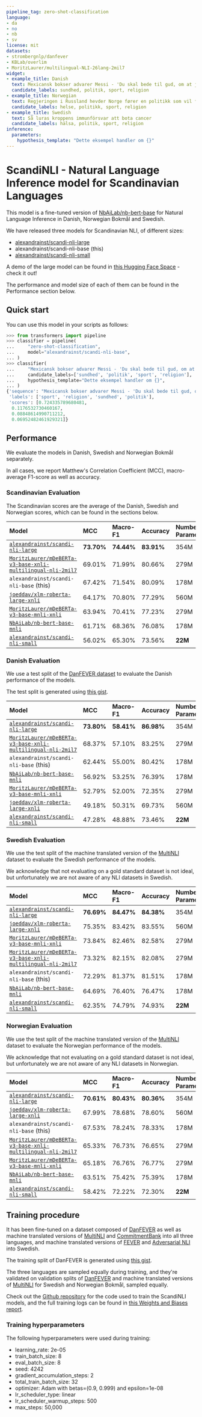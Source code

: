 ```yaml
---
pipeline_tag: zero-shot-classification
language:
- da
- no
- nb
- sv
license: mit
datasets:
- strombergnlp/danfever
- KBLab/overlim
- MoritzLaurer/multilingual-NLI-26lang-2mil7
widget:
- example_title: Danish
  text: Mexicansk bokser advarer Messi - 'Du skal bede til gud, om at jeg ikke finder dig'
  candidate_labels: sundhed, politik, sport, religion
- example_title: Norwegian
  text: Regjeringen i Russland hevder Norge fører en politikk som vil føre til opptrapping i Arktis og «den endelige ødeleggelsen av russisk-norske relasjoner».
  candidate_labels: helse, politikk, sport, religion
- example_title: Swedish
  text: Så luras kroppens immunförsvar att bota cancer
  candidate_labels: hälsa, politik, sport, religion
inference:
  parameters:
    hypothesis_template: "Dette eksempel handler om {}"
---
```


# ScandiNLI - Natural Language Inference model for Scandinavian Languages

This model is a fine-tuned version of [NbAiLab/nb-bert-base](https://huggingface.co/NbAiLab/nb-bert-base) for Natural Language Inference in Danish, Norwegian Bokmål and Swedish.

We have released three models for Scandinavian NLI, of different sizes:

- [alexandrainst/scandi-nli-large](https://huggingface.co/alexandrainst/scandi-nli-large)
- alexandrainst/scandi-nli-base (this)
- [alexandrainst/scandi-nli-small](https://huggingface.co/alexandrainst/scandi-nli-small)

A demo of the large model can be found in [this Hugging Face Space](https://huggingface.co/spaces/alexandrainst/zero-shot-classification) - check it out!

The performance and model size of each of them can be found in the Performance section below.


## Quick start

You can use this model in your scripts as follows:

```python
>>> from transformers import pipeline
>>> classifier = pipeline(
...     "zero-shot-classification",
...     model="alexandrainst/scandi-nli-base",
... )
>>> classifier(
...     "Mexicansk bokser advarer Messi - 'Du skal bede til gud, om at jeg ikke finder dig'",
...     candidate_labels=['sundhed', 'politik', 'sport', 'religion'],
...     hypothesis_template="Dette eksempel handler om {}",
... )
{'sequence': "Mexicansk bokser advarer Messi - 'Du skal bede til gud, om at jeg ikke finder dig'",
 'labels': ['sport', 'religion', 'sundhed', 'politik'],
 'scores': [0.724335789680481,
  0.1176532730460167,
  0.08848614990711212,
  0.06952482461929321]}
```


## Performance

We evaluate the models in Danish, Swedish and Norwegian Bokmål separately.

In all cases, we report Matthew's Correlation Coefficient (MCC), macro-average F1-score as well as accuracy.


### Scandinavian Evaluation

The Scandinavian scores are the average of the Danish, Swedish and Norwegian scores, which can be found in the sections below.

| **Model** | **MCC** | **Macro-F1** | **Accuracy** | **Number of Parameters** |
| :-------- | :------------ | :--------- | :----------- | :----------- |
| [`alexandrainst/scandi-nli-large`](https://huggingface.co/alexandrainst/scandi-nli-large) | **73.70%** | **74.44%** | **83.91%** | 354M |
| [`MoritzLaurer/mDeBERTa-v3-base-xnli-multilingual-nli-2mil7`](https://huggingface.co/MoritzLaurer/mDeBERTa-v3-base-xnli-multilingual-nli-2mil7) | 69.01% | 71.99% | 80.66% | 279M |
| `alexandrainst/scandi-nli-base` (this) | 67.42% | 71.54% | 80.09% | 178M |
| [`joeddav/xlm-roberta-large-xnli`](https://huggingface.co/joeddav/xlm-roberta-large-xnli) | 64.17% | 70.80% | 77.29% | 560M |
| [`MoritzLaurer/mDeBERTa-v3-base-mnli-xnli`](https://huggingface.co/MoritzLaurer/mDeBERTa-v3-base-mnli-xnli) | 63.94% | 70.41% | 77.23% | 279M |
| [`NbAiLab/nb-bert-base-mnli`](https://huggingface.co/NbAiLab/nb-bert-base-mnli) | 61.71% | 68.36% | 76.08% | 178M |
| [`alexandrainst/scandi-nli-small`](https://huggingface.co/alexandrainst/scandi-nli-small) | 56.02% | 65.30% | 73.56% | **22M** |


### Danish Evaluation

We use a test split of the [DanFEVER dataset](https://aclanthology.org/2021.nodalida-main.pdf#page=439) to evaluate the Danish performance of the models.

The test split is generated using [this gist](https://gist.github.com/saattrupdan/1cb8379232fdec6e943dc84595a85e7c).

| **Model** | **MCC** | **Macro-F1** | **Accuracy** | **Number of Parameters** |
| :-------- | :------------ | :--------- | :----------- | :----------- |
| [`alexandrainst/scandi-nli-large`](https://huggingface.co/alexandrainst/scandi-nli-large) | **73.80%** | **58.41%** | **86.98%** | 354M |
| [`MoritzLaurer/mDeBERTa-v3-base-xnli-multilingual-nli-2mil7`](https://huggingface.co/MoritzLaurer/mDeBERTa-v3-base-xnli-multilingual-nli-2mil7) | 68.37% | 57.10% | 83.25% | 279M |
| `alexandrainst/scandi-nli-base` (this) | 62.44% | 55.00% | 80.42% | 178M |
| [`NbAiLab/nb-bert-base-mnli`](https://huggingface.co/NbAiLab/nb-bert-base-mnli) | 56.92% | 53.25% | 76.39% | 178M |
| [`MoritzLaurer/mDeBERTa-v3-base-mnli-xnli`](https://huggingface.co/MoritzLaurer/mDeBERTa-v3-base-mnli-xnli) | 52.79% | 52.00% | 72.35% | 279M |
| [`joeddav/xlm-roberta-large-xnli`](https://huggingface.co/joeddav/xlm-roberta-large-xnli) | 49.18% | 50.31% | 69.73% | 560M |
| [`alexandrainst/scandi-nli-small`](https://huggingface.co/alexandrainst/scandi-nli-small) | 47.28% | 48.88% | 73.46% | **22M** |


### Swedish Evaluation

We use the test split of the machine translated version of the [MultiNLI](https://cims.nyu.edu/~sbowman/multinli/) dataset to evaluate the Swedish performance of the models.

We acknowledge that not evaluating on a gold standard dataset is not ideal, but unfortunately we are not aware of any NLI datasets in Swedish.

| **Model** | **MCC** | **Macro-F1** | **Accuracy** | **Number of Parameters** |
| :-------- | :------------ | :--------- | :----------- | :----------- |
| [`alexandrainst/scandi-nli-large`](https://huggingface.co/alexandrainst/scandi-nli-large) | **76.69%** | **84.47%** | **84.38%** | 354M |
| [`joeddav/xlm-roberta-large-xnli`](https://huggingface.co/joeddav/xlm-roberta-large-xnli) | 75.35% | 83.42% | 83.55% | 560M |
| [`MoritzLaurer/mDeBERTa-v3-base-mnli-xnli`](https://huggingface.co/MoritzLaurer/mDeBERTa-v3-base-mnli-xnli) | 73.84% | 82.46% | 82.58% | 279M |
| [`MoritzLaurer/mDeBERTa-v3-base-xnli-multilingual-nli-2mil7`](https://huggingface.co/MoritzLaurer/mDeBERTa-v3-base-xnli-multilingual-nli-2mil7) | 73.32% | 82.15% | 82.08% | 279M |
| `alexandrainst/scandi-nli-base` (this) | 72.29% | 81.37% | 81.51% | 178M |
| [`NbAiLab/nb-bert-base-mnli`](https://huggingface.co/NbAiLab/nb-bert-base-mnli) | 64.69% | 76.40% | 76.47% | 178M |
| [`alexandrainst/scandi-nli-small`](https://huggingface.co/alexandrainst/scandi-nli-small) | 62.35% | 74.79% | 74.93% | **22M** |


### Norwegian Evaluation

We use the test split of the machine translated version of the [MultiNLI](https://cims.nyu.edu/~sbowman/multinli/) dataset to evaluate the Norwegian performance of the models.

We acknowledge that not evaluating on a gold standard dataset is not ideal, but unfortunately we are not aware of any NLI datasets in Norwegian.

| **Model** | **MCC** | **Macro-F1** | **Accuracy** | **Number of Parameters** |
| :-------- | :------------ | :--------- | :----------- | :----------- |
| [`alexandrainst/scandi-nli-large`](https://huggingface.co/alexandrainst/scandi-nli-large) | **70.61%** | **80.43%** | **80.36%** | 354M |
| [`joeddav/xlm-roberta-large-xnli`](https://huggingface.co/joeddav/xlm-roberta-large-xnli) | 67.99% | 78.68% | 78.60% | 560M |
| `alexandrainst/scandi-nli-base` (this) | 67.53% | 78.24% | 78.33% | 178M |
| [`MoritzLaurer/mDeBERTa-v3-base-xnli-multilingual-nli-2mil7`](https://huggingface.co/MoritzLaurer/mDeBERTa-v3-base-xnli-multilingual-nli-2mil7) | 65.33% | 76.73% | 76.65% | 279M |
| [`MoritzLaurer/mDeBERTa-v3-base-mnli-xnli`](https://huggingface.co/MoritzLaurer/mDeBERTa-v3-base-mnli-xnli) | 65.18% | 76.76% | 76.77% | 279M |
| [`NbAiLab/nb-bert-base-mnli`](https://huggingface.co/NbAiLab/nb-bert-base-mnli) | 63.51% | 75.42% | 75.39% | 178M |
| [`alexandrainst/scandi-nli-small`](https://huggingface.co/alexandrainst/scandi-nli-small) | 58.42% | 72.22% | 72.30% | **22M** |


## Training procedure

It has been fine-tuned on a dataset composed of [DanFEVER](https://aclanthology.org/2021.nodalida-main.pdf#page=439) as well as machine translated versions of [MultiNLI](https://cims.nyu.edu/~sbowman/multinli/) and [CommitmentBank](https://doi.org/10.18148/sub/2019.v23i2.601) into all three languages, and machine translated versions of [FEVER](https://aclanthology.org/N18-1074/) and [Adversarial NLI](https://aclanthology.org/2020.acl-main.441/) into Swedish.

The training split of DanFEVER is generated using [this gist](https://gist.github.com/saattrupdan/1cb8379232fdec6e943dc84595a85e7c).

The three languages are sampled equally during training, and they're validated on validation splits of [DanFEVER](https://aclanthology.org/2021.nodalida-main.pdf#page=439) and machine translated versions of [MultiNLI](https://cims.nyu.edu/~sbowman/multinli/) for Swedish and Norwegian Bokmål, sampled equally.

Check out the [Github repository](https://github.com/alexandrainst/ScandiNLI) for the code used to train the ScandiNLI models, and the full training logs can be found in [this Weights and Biases report](https://wandb.ai/saattrupdan/huggingface/reports/ScandiNLI--VmlldzozMDQyOTk1?accessToken=r9crgxqvvigy2hatdjeobzwipz7f3id5vqg8ooksljhfw6wl0hv1b05asypsfj9v).

### Training hyperparameters

The following hyperparameters were used during training:
- learning_rate: 2e-05
- train_batch_size: 8
- eval_batch_size: 8
- seed: 4242
- gradient_accumulation_steps: 2
- total_train_batch_size: 32
- optimizer: Adam with betas=(0.9, 0.999) and epsilon=1e-08
- lr_scheduler_type: linear
- lr_scheduler_warmup_steps: 500
- max_steps: 50,000